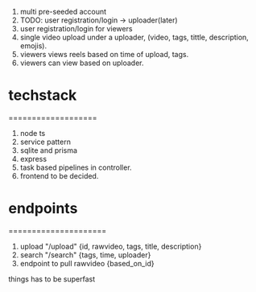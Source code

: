 1. multi pre-seeded account 
2. TODO: user registration/login -> uploader(later)
3. user registration/login for viewers
4. single video upload under a uploader, (video, tags, tittle, description, emojis). 
5. viewers views reels based on time of upload, tags.
6. viewers can view based on uploader.



# techstack
===================
1. node ts
2. service pattern
3. sqlite and prisma
4. express
5. task based pipelines in controller.
6. frontend to be decided.


# endpoints
=====================
1. upload "/upload" {id, rawvideo, tags, title, description}
2. search "/search" {tags, time, uploader}
3. endpoint to pull rawvideo {based_on_id}

things has to be superfast
